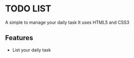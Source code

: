 # TODO LIST
A simple to manage your daily task
It uses HTML5 and CSS3
## Features
* List your daily task